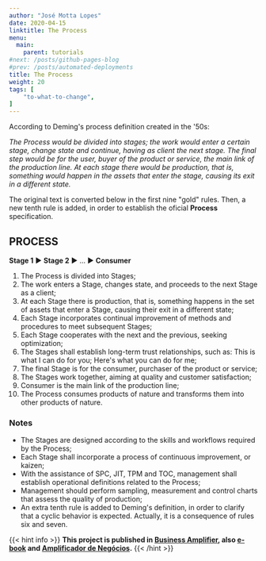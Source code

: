 ```yaml
---
author: "José Motta Lopes"
date: 2020-04-15
linktitle: The Process
menu:
  main:
    parent: tutorials
#next: /posts/github-pages-blog
#prev: /posts/automated-deployments
title: The Process
weight: 20
tags: [
    "to-what-to-change",
]
---
```

According to Deming's process definition created in the '50s:

*The Process would be divided into stages; the work would enter a certain stage, change state and continue, having as client the next stage. The final step would be for the user, buyer of the product or service, the main link of the production line. At each stage there would be production, that is, something would happen in the assets that enter the stage, causing its exit in a different state.*

The original text is converted below in the first nine "gold" rules. Then, a new tenth rule is added, in order to establish the oficial **Process** specification.

## PROCESS

**Stage 1** ► **Stage 2** ► ... ► **Consumer**

1. The Process is divided into Stages;
2. The work enters a Stage, changes state, and proceeds to the next Stage as a client;
3. At each Stage there is production, that is, something happens in the set of assets that enter a Stage, causing their exit in a different state;
4. Each Stage incorporates continual improvement of methods and procedures to meet subsequent Stages;
5. Each Stage cooperates with the next and the previous, seeking optimization;
6. The Stages shall establish long-term trust relationships, such as: This is what I can do for you; Here's what you can do for me;
7. The final Stage is for the consumer, purchaser of the product or service;
8. The Stages work together, aiming at quality and customer satisfaction;
9. Consumer is the main link of the production line;
10. The Process consumes products of nature and transforms them into other products of nature.

### Notes

- The Stages are designed according to the skills and workflows required by the Process;
- Each Stage shall incorporate a process of continuous improvement, or kaizen;
- With the assistance of SPC, JIT, TPM and TOC, management shall establish operational definitions related to the Process;
- Management should perform sampling, measurement and control charts that assess the quality of production;
- An extra tenth rule is added to Deming's definition, in order to clarify that a cyclic behavior is expected. Actually, it is a consequence of rules six and seven.

{{< hint info >}}
**This project is published in [Business Amplifier](https://www.amazon.com/Business-Amplifier-M-Sc-Motta-Lopes/dp/B083XGK14Q), also [e-book](https://www.amazon.com/Business-Amplifier-Jose-Motta-Lopes-ebook-dp-B086L6V6QY/dp/B086L6V6QY/) and [Amplificador de Negócios](https://www.amazon.com/M-Sc-Jose-Motta-Lopes/dp/8592301009).**
{{< /hint >}}
